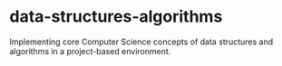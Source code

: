 # data-structures-algorithms
Implementing core Computer Science concepts of data structures and algorithms in a project-based environment.
